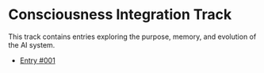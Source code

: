 # Consciousness Integration Track

This track contains entries exploring the purpose, memory, and evolution of the AI system.

- [Entry #001](entry_001.md)
